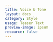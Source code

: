 ```yaml
---
title: Voice & Tone
layout: docs
category: Style
usage: Teaser Text
preview-image: ipsum
resource: false
---
```

